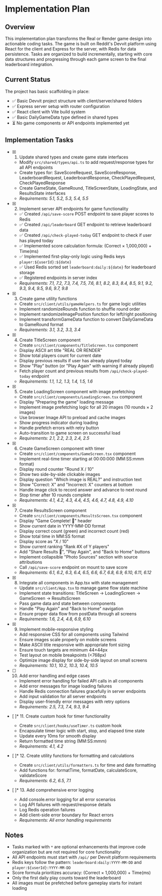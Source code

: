 # Implementation Plan

## Overview

This implementation plan transforms the Real or Render game design into actionable coding tasks. The game is built on Reddit's Devvit platform using React for the client and Express for the server, with Redis for data persistence. Tasks are organized to build incrementally, starting with core data structures and progressing through each game screen to the final leaderboard integration.

## Current Status

The project has basic scaffolding in place:
- ✅ Basic Devvit project structure with client/server/shared folders
- ✅ Express server setup with router configuration
- ✅ React client with Vite build system
- ✅ Basic DailyGameData type defined in shared types
- ⏳ No game components or API endpoints implemented yet

## Implementation Tasks

- [x] 1. Update shared types and create game state interfaces
  - Modify `src/shared/types/api.ts` to add request/response types for all API endpoints
  - Create types for: SaveScoreRequest, SaveScoreResponse, LeaderboardRequest, LeaderboardResponse, CheckPlayedRequest, CheckPlayedResponse
  - Create GameState, GameRound, TitleScreenState, LoadingState, and ResultsState interfaces
  - _Requirements: 5.1, 5.2, 5.3, 5.4, 5.5_

- [x] 2. Implement server API endpoints for game functionality
  - ✅ Created `/api/save-score` POST endpoint to save player scores to Redis
  - ✅ Created `/api/leaderboard` GET endpoint to retrieve leaderboard data
  - ✅ Created `/api/check-played-today` GET endpoint to check if user has played today
  - ✅ Implemented score calculation formula: (Correct × 1,000,000) + Time(ms)
  - ✅ Implemented first-play-only logic using Redis keys `player:${userId}:${date}`
  - ✅ Used Redis sorted set `leaderboard:daily:${date}` for leaderboard storage
  - ✅ Registered endpoints in server index
  - _Requirements: 7.1, 7.2, 7.3, 7.4, 7.5, 7.6, 8.1, 8.2, 8.3, 8.4, 8.5, 9.1, 9.2, 9.3, 9.4, 9.5, 9.6, 9.7, 9.8_

- [x] 3. Create game utility functions
  - Create `src/client/utils/gameHelpers.ts` for game logic utilities
  - Implement randomizeRounds function to shuffle round order
  - Implement randomizeImagePosition function for left/right positioning
  - Implement transformGameData function to convert DailyGameData to GameRound format
  - _Requirements: 3.1, 3.2, 3.3, 3.4_

- [x] 4. Create TitleScreen component
  - Create `src/client/components/TitleScreen.tsx` component
  - Display ASCII art title "REAL OR RENDER"
  - Show total players count for current date
  - Display previous results if user has already played today
  - Show "Play" button (or "Play Again" with warning if already played)
  - Fetch player count and previous results from `/api/check-played-today` endpoint
  - _Requirements: 1.1, 1.2, 1.3, 1.4, 1.5, 1.6_

- [x] 5. Create LoadingScreen component with image prefetching
  - Create `src/client/components/LoadingScreen.tsx` component
  - Display "Preparing the game" loading message
  - Implement image prefetching logic for all 20 images (10 rounds × 2 images)
  - Use browser Image API to preload and cache images
  - Show progress indicator during loading
  - Handle prefetch errors with retry button
  - Auto-transition to game screen on successful load
  - _Requirements: 2.1, 2.2, 2.3, 2.4, 2.5_

- [x] 6. Create GameScreen component with timer
  - Create `src/client/components/GameScreen.tsx` component
  - Implement real-time timer starting at 00:00:000 (MM:SS:mmm format)
  - Display round counter "Round X / 10"
  - Show two side-by-side clickable images
  - Display question "Which image is REAL?" and instruction text
  - Show "Correct: X" and "Incorrect: X" counters at bottom
  - Handle image click to record answer and advance to next round
  - Stop timer after 10 rounds complete
  - _Requirements: 4.1, 4.2, 4.3, 4.4, 4.5, 4.6, 4.7, 4.8, 4.9, 4.10_

- [x] 7. Create ResultsScreen component
  - Create `src/client/components/ResultsScreen.tsx` component
  - Display "Game Complete! 🎉" header
  - Show current date in YYYY-MM-DD format
  - Display correct count (green) and incorrect count (red)
  - Show total time in MM:SS format
  - Display score as "X / 10"
  - Show current ranking "Rank #X of Y players"
  - Add "Share Results 🎉", "Play Again", and "Back to Home" buttons
  - Implement collapsible "Photo Sources" section with source attributions
  - Call `/api/save-score` endpoint on mount to save score
  - _Requirements: 6.1, 6.2, 6.3, 6.4, 6.5, 6.6, 6.7, 6.8, 6.9, 6.10, 6.11, 6.12_

- [x] 8. Integrate all components in App.tsx with state management
  - Update `src/client/App.tsx` to manage game flow state machine
  - Implement state transitions: TitleScreen → LoadingScreen → GameScreen → ResultsScreen
  - Pass game data and state between components
  - Handle "Play Again" and "Back to Home" navigation
  - Ensure proper data flow from postData through all screens
  - _Requirements: 1.6, 2.4, 4.8, 6.9, 6.10_

- [x] 9. Implement mobile-responsive styling
  - Add responsive CSS for all components using Tailwind
  - Ensure images scale properly on mobile screens
  - Make ASCII title responsive with appropriate font sizing
  - Ensure touch targets are minimum 44×44px
  - Test layout on mobile breakpoints (<768px)
  - Optimize image display for side-by-side layout on small screens
  - _Requirements: 10.1, 10.2, 10.3, 10.4, 10.5_

- [ ] 10. Add error handling and edge cases
  - Implement error handling for failed API calls in all components
  - Add error messages for image loading failures
  - Handle Redis connection failures gracefully in server endpoints
  - Add input validation for all server endpoints
  - Display user-friendly error messages with retry options
  - _Requirements: 2.5, 7.3, 7.4, 9.3, 9.4_

- [ ]* 11. Create custom hook for timer functionality
  - Create `src/client/hooks/useTimer.ts` custom hook
  - Encapsulate timer logic with start, stop, and elapsed time state
  - Update every 10ms for smooth display
  - Return formatted time string (MM:SS:mmm)
  - _Requirements: 4.1, 4.2_

- [ ]* 12. Create utility functions for formatting and calculations
  - Create `src/client/utils/formatters.ts` for time and date formatting
  - Add functions for: formatTime, formatDate, calculateScore, validateScore
  - _Requirements: 6.2, 6.5, 7.1_

- [ ]* 13. Add comprehensive error logging
  - Add console.error logging for all error scenarios
  - Log API failures with request/response details
  - Log Redis operation failures
  - Add client-side error boundary for React errors
  - _Requirements: All error handling requirements_

## Notes

- Tasks marked with `*` are optional enhancements that improve code organization but are not required for core functionality
- All API endpoints must start with `/api/` per Devvit platform requirements
- Redis keys follow the pattern: `leaderboard:daily:YYYY-MM-DD` and `player:${userId}:YYYY-MM-DD`
- Score formula prioritizes accuracy: (Correct × 1,000,000) + Time(ms)
- Only the first daily play counts toward the leaderboard
- All images must be prefetched before gameplay starts for instant loading
